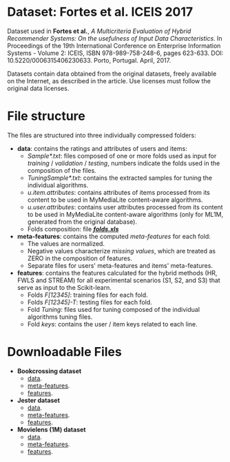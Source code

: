 
# Dataset: Fortes et al. ICEIS 2017

Dataset used in **Fortes et al.**, *A Multicriteria Evaluation of Hybrid Recommender Systems: On the usefulness of Input Data Characteristics*. In Proceedings of the 19th International Conference on Enterprise Information Systems - Volume 2: ICEIS, ISBN 978-989-758-248-6, pages 623-633. DOI: 10.5220/0006315406230633. Porto, Portugal. April, 2017.

Datasets contain data obtained from the original datasets, freely available on the Internet, as described in the article. Use licenses must follow the original data licenses.

# File structure


The files are structured into three individually compressed folders:

-   **data**: contains the ratings and attributes of users and items:
    -   _Sample*.txt_: files composed of one or more folds used as input for _training_ / _validation_ / _testing_, numbers indicate the folds used in the composition of the files.
    -   _TuningSample*.txt_: contains the extracted samples for tuning the individual algorithms.
    -   _u.item.attributes_: contains attributes of items processed from its content to be used in MyMediaLite content-aware algorithms.
    -   _u.user.attributes_: contains user attributes processed from its content to be used in MyMediaLite content-aware algorithms (only for ML1M, generated from the original database).
    -   Folds composition: file ***[folds.xls](folds.xlsx)***
-   **meta-features**: contains the computed _meta-features_ for each fold:
    -   The values are normalized.
    -   Negative values characterize _missing values_, which are treated as ZERO in the composition of features.
    -   Separate files for users' meta-features and items' meta-features.
-   **features**: contains the features calculated for the hybrid methods (HR, FWLS and STREAM) for all experimental scenarios (S1, S2, and S3) that serve as input to the Scikit-learn.
    -   Folds _F[12345]_: training files for each fold.
    -   Folds _F[12345]-T_: testing files for each fold.
    -   Fold _Tuning_: files used for tuning composed of the individual algorithms tuning files.
    -   Fold _keys_: contains the user / item keys related to each line.

# Downloadable Files

-   **Bookcrossing dataset**
    -   [data](https://drive.google.com/file/d/12UualNof3f6bwreAJNFLQdpJzVk0U0Zp/view?usp=sharing).
    -   [meta-features](https://drive.google.com/file/d/1CtJPpZ1Fmg_aj30SCugwFDp4FHxuRerX/view?usp=sharing).
    -   [features](https://drive.google.com/file/d/1J1cPVzu0C6JflIE9ROC84YpMd5no9rws/view?usp=sharing).
-   **Jester dataset**
    -   [data](https://drive.google.com/file/d/1SHycMtE6m8LxhWRmzWEIWAf5_nA5HPzG/view?usp=sharing).
    -   [meta-features](https://drive.google.com/file/d/188Op6KcgxI6kM3Un42ZKnalyAucGxXFp/view?usp=sharing).
    -   [features](https://drive.google.com/file/d/1rZ1sA3tkjSnaahy4MM-CAP2DNhb1RcKw/view?usp=sharing).
-   **Movielens (1M) dataset**
    -   [data](https://drive.google.com/file/d/1jJE-joIV-TX5kpiar9vo8SCaXFZ9JOyu/view?usp=sharing).
    -   [meta-features](https://drive.google.com/file/d/1ONlgf3zJ9NwVvIouLOU4VQT6VEfpDCb2/view?usp=sharing).
    -   [features](https://drive.google.com/file/d/1QR6tO4Kh-ltDC9DAn-SwudVDGiFwpuQj/view?usp=sharing).
